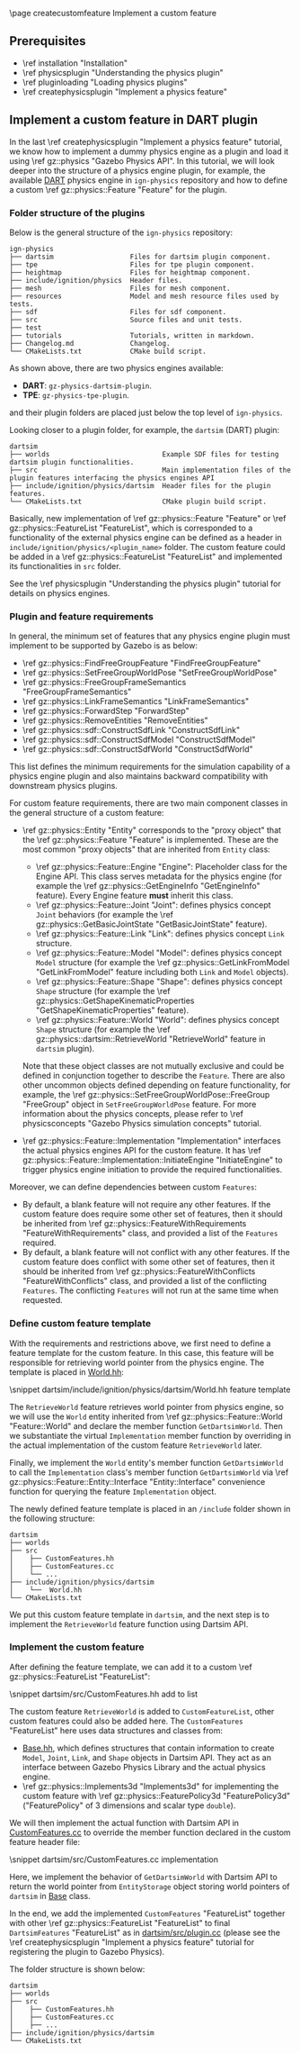 \page createcustomfeature Implement a custom feature

## Prerequisites

- \ref installation "Installation"
- \ref physicsplugin "Understanding the physics plugin"
- \ref pluginloading "Loading physics plugins"
- \ref createphysicsplugin "Implement a physics feature"

## Implement a custom feature in DART plugin

In the last \ref createphysicsplugin "Implement a physics feature" tutorial, we
know how to implement a dummy physics engine as a plugin and load it using
\ref gz::physics "Gazebo Physics API". In this tutorial, we will look
deeper into the structure of a physics engine plugin, for example, the available
[DART](https://github.com/gazebosim/gz-physics/tree/main/dartsim)
physics engine in `ign-physics` repository and how to define a custom
\ref gz::physics::Feature "Feature" for the plugin.

### Folder structure of the plugins

Below is the general structure of the `ign-physics` repository:

```
ign-physics
├── dartsim                   Files for dartsim plugin component.
├── tpe                       Files for tpe plugin component.
├── heightmap                 Files for heightmap component.
├── include/ignition/physics  Header files.
├── mesh                      Files for mesh component.
├── resources                 Model and mesh resource files used by tests.
├── sdf                       Files for sdf component.
├── src                       Source files and unit tests.
├── test
├── tutorials                 Tutorials, written in markdown.
├── Changelog.md              Changelog.
└── CMakeLists.txt            CMake build script.
```

As shown above, there are two physics engines available:
- **DART**: `gz-physics-dartsim-plugin`.
- **TPE**: `gz-physics-tpe-plugin`.

and their plugin folders are placed just below the top level of `ign-physics`.

Looking closer to a plugin folder, for example, the `dartsim` (DART) plugin:

```
dartsim
├── worlds                            Example SDF files for testing dartsim plugin functionalities.
├── src                               Main implementation files of the plugin features interfacing the physics engines API
├── include/ignition/physics/dartsim  Header files for the plugin features.
└── CMakeLists.txt                    CMake plugin build script.
```

Basically, new implementation of \ref gz::physics::Feature "Feature" or
\ref gz::physics::FeatureList "FeatureList", which is corresponded to a
functionality of the external physics engine can be defined as a header in
`include/ignition/physics/<plugin_name>` folder. The custom feature could
be added in a \ref gz::physics::FeatureList "FeatureList"
and implemented its functionalities in `src` folder.

See the \ref physicsplugin "Understanding the physics plugin" tutorial for details on physics engines.

### Plugin and feature requirements

In general, the minimum set of features that any physics engine plugin must
implement to be supported by Gazebo is as below:
- \ref gz::physics::FindFreeGroupFeature "FindFreeGroupFeature"
- \ref gz::physics::SetFreeGroupWorldPose "SetFreeGroupWorldPose"
- \ref gz::physics::FreeGroupFrameSemantics "FreeGroupFrameSemantics"
- \ref gz::physics::LinkFrameSemantics "LinkFrameSemantics"
- \ref gz::physics::ForwardStep "ForwardStep"
- \ref gz::physics::RemoveEntities "RemoveEntities"
- \ref gz::physics::sdf::ConstructSdfLink "ConstructSdfLink"
- \ref gz::physics::sdf::ConstructSdfModel "ConstructSdfModel"
- \ref gz::physics::sdf::ConstructSdfWorld "ConstructSdfWorld"

This list defines the minimum requirements for the simulation capability of a
physics engine plugin and also maintains backward compatibility with
downstream physics plugins.

For custom feature requirements, there are two main component classes
in the general structure of a custom feature:
- \ref gz::physics::Entity "Entity" corresponds to the "proxy object" that
the \ref gz::physics::Feature "Feature" is implemented. These are the most
common "proxy objects" that are inherited from `Entity` class:
  - \ref gz::physics::Feature::Engine "Engine": Placeholder class for the
    Engine API. This class serves metadata for the physics engine (for example
    the \ref gz::physics::GetEngineInfo "GetEngineInfo" feature).
    Every Engine feature **must** inherit this class.
  - \ref gz::physics::Feature::Joint "Joint": defines physics concept
    `Joint` behaviors (for example the
    \ref gz::physics::GetBasicJointState "GetBasicJointState" feature).
  - \ref gz::physics::Feature::Link "Link": defines physics concept `Link`
    structure.
  - \ref gz::physics::Feature::Model "Model": defines physics concept
    `Model` structure (for example the
    \ref gz::physics::GetLinkFromModel "GetLinkFromModel" feature
    including both `Link` and `Model` objects).
  - \ref gz::physics::Feature::Shape "Shape": defines physics concept
    `Shape` structure (for example the
    \ref gz::physics::GetShapeKinematicProperties "GetShapeKinematicProperties"
    feature).
  - \ref gz::physics::Feature::World "World": defines physics concept
    `Shape` structure (for example
    the \ref gz::physics::dartsim::RetrieveWorld "RetrieveWorld" feature
    in `dartsim` plugin).

  Note that these object classes are not mutually exclusive and could be defined
  in conjunction together to describe the `Feature`. There are also other
  uncommon objects defined depending on feature functionality, for example, the
  \ref gz::physics::SetFreeGroupWorldPose::FreeGroup "FreeGroup"
  object in `SetFreeGroupWorldPose` feature. For more information about the
  physics concepts, please refer to
  \ref physicsconcepts "Gazebo Physics simulation concepts" tutorial.
- \ref gz::physics::Feature::Implementation "Implementation" interfaces
the actual physics engines API for the custom feature. It has
\ref gz::physics::Feature::Implementation::InitiateEngine "InitiateEngine"
to trigger physics engine initiation to provide the required functionalities.

Moreover, we can define dependencies between custom `Features`:
- By default, a blank feature will not require any other features.
If the custom feature does require some other set of features,
then it should be inherited from
\ref gz::physics::FeatureWithRequirements "FeatureWithRequirements" class,
and provided a list of the `Features` required.
- By default, a blank feature will not conflict with any other features. If
the custom feature does conflict with some other set of features, then it should
be inherited from
\ref gz::physics::FeatureWithConflicts "FeatureWithConflicts" class,
and provided a list of the conflicting `Features`. The conflicting `Features`
will not run at the same time when requested.

### Define custom feature template

With the requirements and restrictions above, we first need to define a feature template for the custom feature. In this case, this feature will be responsible for retrieving world pointer from the physics engine. The template is placed in [World.hh](https://github.com/gazebosim/gz-physics/blob/main/dartsim/include/ignition/physics/dartsim/World.hh):

\snippet dartsim/include/ignition/physics/dartsim/World.hh feature template

The `RetrieveWorld` feature retrieves
world pointer from physics engine, so we will use the `World` entity inherited
from \ref gz::physics::Feature::World "Feature::World" and declare the
member function `GetDartsimWorld`. Then we substantiate the virtual `Implementation`
member function by overriding in the actual implementation of
the custom feature `RetrieveWorld` later.

Finally, we implement the `World`
entity's member function `GetDartsimWorld` to call the `Implementation`
class's member function `GetDartsimWorld` via
\ref gz::physics::Feature::Entity::Interface "Entity::Interface"
convenience function for querying the feature `Implementation` object.

The newly defined feature template is placed in an `/include` folder shown in the following structure:

```
dartsim
├── worlds
├── src
│    ├── CustomFeatures.hh
│    ├── CustomFeatures.cc
│    └── ...
├── include/ignition/physics/dartsim
│    └──  World.hh
└── CMakeLists.txt
```

We put this custom feature template in `dartsim`, and the next step is to
implement the `RetrieveWorld` feature function using Dartsim API.

### Implement the custom feature

After defining the feature template, we can add it to a custom
\ref gz::physics::FeatureList "FeatureList":

\snippet dartsim/src/CustomFeatures.hh add to list

The custom feature `RetrieveWorld` is added to `CustomFeatureList`, other custom
features could also be added here.
The `CustomFeatures` "FeatureList" here uses data structures and classes from:
- [Base.hh](https://github.com/gazebosim/gz-physics/blob/ign-physics2/dartsim/src/Base.hh), which defines structures that contain information to create `Model`, `Joint`, `Link`, and `Shape` objects in Dartsim API.
They act as an interface between Gazebo Physics Library and the actual physics engine.
- \ref gz::physics::Implements3d "Implements3d" for implementing the
custom feature with \ref gz::physics::FeaturePolicy3d "FeaturePolicy3d"
("FeaturePolicy" of 3 dimensions and scalar type `double`).

We will then implement the actual function with Dartsim API in [CustomFeatures.cc](https://github.com/gazebosim/gz-physics/blob/ign-physics2/dartsim/src/CustomFeatures.cc) to override the member function
declared in the custom feature header file:

\snippet dartsim/src/CustomFeatures.cc implementation

Here, we implement the behavior of `GetDartsimWorld` with Dartsim API to return the
world pointer from `EntityStorage` object storing world pointers of `dartsim` in
[Base](https://github.com/gazebosim/gz-physics/blob/ign-physics2/dartsim/src/Base.hh) class.

In the end, we add the implemented `CustomFeatures` "FeatureList" together with
other \ref gz::physics::FeatureList "FeatureList" to final `DartsimFeatures`
"FeatureList" as in [dartsim/src/plugin.cc](https://github.com/gazebosim/gz-physics/blob/ign-physics2/dartsim/src/plugin.cc)
(please see the \ref createphysicsplugin "Implement a physics feature" tutorial
for registering the plugin to Gazebo Physics).

The folder structure is shown below:

```
dartsim
├── worlds
├── src
│    ├── CustomFeatures.hh
│    ├── CustomFeatures.cc
│    ├── ...
├── include/ignition/physics/dartsim
└── CMakeLists.txt
```

